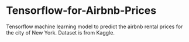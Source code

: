 # Tensorflow-for-Airbnb-Prices
Tensorflow machine learning model to predict the airbnb rental prices for the city of New York. Dataset is from Kaggle.
